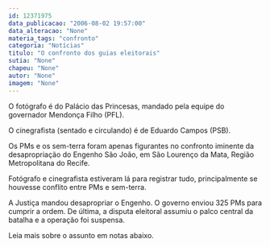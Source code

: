 ```yaml
---
id: 12371975
data_publicacao: "2006-08-02 19:57:00"
data_alteracao: "None"
materia_tags: "confronto"
categoria: "Notícias"
titulo: "O confronto dos guias eleitorais"
sutia: "None"
chapeu: "None"
autor: "None"
imagem: "None"
---
```

<p><P>O fotógrafo é do Palácio das Princesas, mandado pela equipe do governador Mendonça Filho (PFL).</P></p>
<p><P>O cinegrafista (sentado e circulando) é de Eduardo Campos (PSB).</P></p>
<p><P>Os PMs e os sem-terra foram apenas figurantes no confronto iminente da desapropriação do Engenho São João, em São Lourenço da Mata, Região Metropolitana do Recife.</P></p>
<p><P>Fotógrafo e cinegrafista estiveram lá para registrar tudo, principalmente se houvesse conflito entre PMs e sem-terra.</P></p>
<p><P>A Justiça mandou desapropriar o Engenho. O governo enviou 325 PMs para cumprir a ordem. De última,&nbsp;a disputa eleitoral assumiu o palco central da batalha e a operação foi suspensa.</P></p>
<p><P>Leia mais sobre o assunto em notas abaixo.</P> </p>
